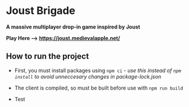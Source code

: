 # Joust Brigade

**A massive multiplayer drop-in game inspired by Joust**

**Play Here --> https://joust.medievalapple.net/**

## How to run the project

- First, you must install packages using `npm ci` - _use this instead of `npm install` to avoid unneccesary changes in package-lock.json_
- The client is compiled, so must be built before use with `npm run build`

- Test
